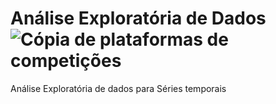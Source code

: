 # Análise Exploratória de Dados ![Cópia de plataformas de competições](https://user-images.githubusercontent.com/89526250/179417654-e6f12023-90a7-461e-917e-4750f0b7f117.png)

Análise  Exploratória de dados para Séries temporais 
